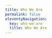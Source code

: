 ```yaml
---
title: Who We Are
permalink: false
eleventyNavigation:
  key: who-we-are
  title: Who We Are
---
```

